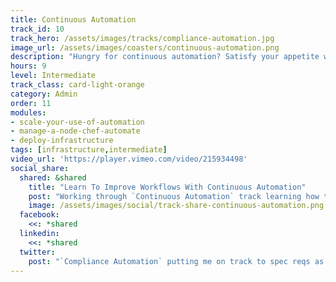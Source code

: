```yaml
---
title: Continuous Automation
track_id: 10
track_hero: /assets/images/tracks/compliance-automation.jpg
image_url: /assets/images/coasters/continuous-automation.png
description: "Hungry for continuous automation? Satisfy your appetite with Chef Automate, the platform for continuous development, and learn how it can provide visibility into your infrastructure. Also discover how to deploy a cookbook using the Chef Automate pipeline."
hours: 9
level: Intermediate
track_class: card-light-orange
category: Admin
order: 11
modules:
- scale-your-use-of-automation
- manage-a-node-chef-automate
- deploy-infrastructure
tags: [infrastructure,intermediate]
video_url: 'https://player.vimeo.com/video/215934498'
social_share:
  shared: &shared
    title: "Learn To Improve Workflows With Continuous Automation"
    post: "Working through `Continuous Automation` track learning how to gain infrastructure visibility using Chef Automate, and how to deploy cookbooks using Chef Automate pipeline. Take a closer look now."
    image: /assets/images/social/track-share-continuous-automation.png
  facebook:
    <<: *shared
  linkedin:
    <<: *shared
  twitter:
    post: "`Compliance Automation` putting me on track to spec reqs as code using InSpec, detect problems, & more. You on track?."
---
```

